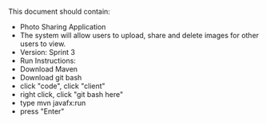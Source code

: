 This document should contain:
 * Photo Sharing Application
 * The system will allow users to upload, share and delete images for other users to view.
 * Version: Sprint 3
 * Run  Instructions:
 * Download Maven
 * Download git bash
 * click "code", click "client"
 * right click, click "git bash here"
 * type mvn javafx:run
 * press "Enter"
  
